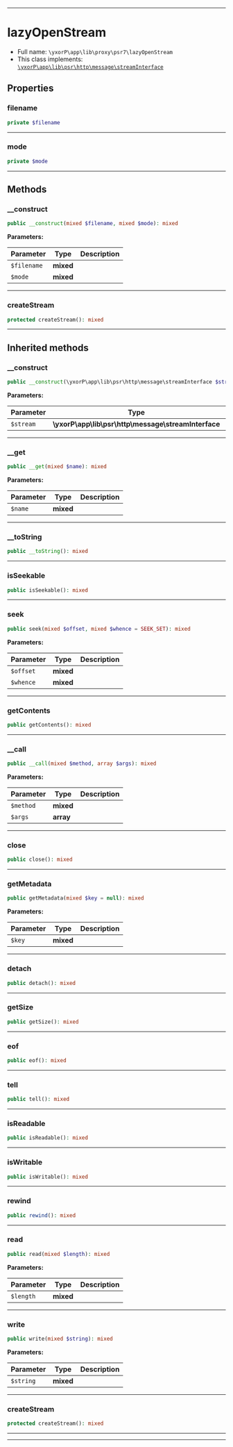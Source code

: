 ***

# lazyOpenStream

* Full name: `\yxorP\app\lib\proxy\psr7\lazyOpenStream`
* This class implements:
  [`\yxorP\app\lib\psr\http\message\streamInterface`](../../psr/http/message/streamInterface.md)

## Properties

### filename

```php
private $filename
```

***

### mode

```php
private $mode
```

***

## Methods

### __construct

```php
public __construct(mixed $filename, mixed $mode): mixed
```

**Parameters:**

| Parameter | Type | Description |
|-----------|------|-------------|
| `$filename` | **mixed** |  |
| `$mode` | **mixed** |  |

***

### createStream

```php
protected createStream(): mixed
```

***

## Inherited methods

### __construct

```php
public __construct(\yxorP\app\lib\psr\http\message\streamInterface $stream): mixed
```

**Parameters:**

| Parameter | Type | Description |
|-----------|------|-------------|
| `$stream` | **\yxorP\app\lib\psr\http\message\streamInterface** |  |

***

### __get

```php
public __get(mixed $name): mixed
```

**Parameters:**

| Parameter | Type | Description |
|-----------|------|-------------|
| `$name` | **mixed** |  |

***

### __toString

```php
public __toString(): mixed
```

***

### isSeekable

```php
public isSeekable(): mixed
```

***

### seek

```php
public seek(mixed $offset, mixed $whence = SEEK_SET): mixed
```

**Parameters:**

| Parameter | Type | Description |
|-----------|------|-------------|
| `$offset` | **mixed** |  |
| `$whence` | **mixed** |  |

***

### getContents

```php
public getContents(): mixed
```

***

### __call

```php
public __call(mixed $method, array $args): mixed
```

**Parameters:**

| Parameter | Type | Description |
|-----------|------|-------------|
| `$method` | **mixed** |  |
| `$args` | **array** |  |

***

### close

```php
public close(): mixed
```

***

### getMetadata

```php
public getMetadata(mixed $key = null): mixed
```

**Parameters:**

| Parameter | Type | Description |
|-----------|------|-------------|
| `$key` | **mixed** |  |

***

### detach

```php
public detach(): mixed
```

***

### getSize

```php
public getSize(): mixed
```

***

### eof

```php
public eof(): mixed
```

***

### tell

```php
public tell(): mixed
```

***

### isReadable

```php
public isReadable(): mixed
```

***

### isWritable

```php
public isWritable(): mixed
```

***

### rewind

```php
public rewind(): mixed
```

***

### read

```php
public read(mixed $length): mixed
```

**Parameters:**

| Parameter | Type | Description |
|-----------|------|-------------|
| `$length` | **mixed** |  |

***

### write

```php
public write(mixed $string): mixed
```

**Parameters:**

| Parameter | Type | Description |
|-----------|------|-------------|
| `$string` | **mixed** |  |

***

### createStream

```php
protected createStream(): mixed
```

***


***

